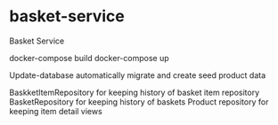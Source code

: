 # basket-service
Basket Service

docker-compose build
docker-compose up

Update-database automatically migrate and create seed product data

BaskketItemRepository for keeping history of basket item repository
BasketRepository for keeping history of baskets
Product repository for keeping item detail views
